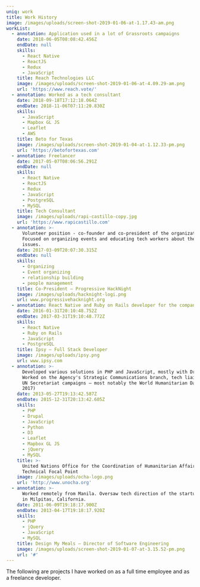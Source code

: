 ```yaml
---
uniq: work
title: Work History
image: /images/uploads/screen-shot-2019-01-06-at-1.17.43-am.png
workList:
  - annotation: Application used in a lot of Grassroots campaigns
    date: 2018-06-05T08:08:42.456Z
    endDate: null
    skills:
      - React Native
      - ReactJS
      - Redux
      - JavaScript
    title: Reach Technologies LLC
    image: /images/uploads/screen-shot-2019-01-06-at-4.09.29-am.png
    url: 'https://www.reach.vote/'
  - annotation: Worked as a tech consultant
    date: 2018-09-18T17:12:18.064Z
    endDate: 2018-11-06T07:11:20.830Z
    skills:
      - JavaScript
      - Mapbox GL JS
      - Leaflet
      - AWS
    title: Beto for Texas
    image: /images/uploads/screen-shot-2019-01-04-at-1.12.33-pm.png
    url: 'https://betofortexas.com'
  - annotation: Freelancer
    date: 2017-05-07T08:06:56.291Z
    endDate: null
    skills:
      - React Native
      - ReactJS
      - Redux
      - JavaScript
      - PostgreSQL
      - MySQL
    title: Tech Consultant
    image: /images/uploads/rapi-castillo-copy.jpg
    url: 'https://www.rapicastillo.com'
  - annotation: >-
      Volunteer position - co-founder and co-president of the organization.
      Focused on organizing events and educating tech workers about the current
      issues.
    date: 2017-03-09T20:07:30.315Z
    endDate: null
    skills:
      - Organizing
      - Event organizing
      - relationship building
      - people management
    title: Co-President — Progressive HackNight
    image: /images/uploads/hacknight-logi.png
    url: www.progressivehacknight.org
  - annotation: React Native and Ruby on Rails developer for the company’s Shopper App
    date: 2016-01-31T20:10:48.752Z
    endDate: 2017-03-31T19:10:48.772Z
    skills:
      - React Native
      - Ruby on Rails
      - JavaScript
      - PostgreSQL
    title: Ipsy — Full Stack Developer
    image: /images/uploads/ipsy.png
    url: www.ipsy.com
  - annotation: >-
      Developed various solutions in PHP and JavaScript, mostly with Drupal 6/7.
      Worked on the Agency's Strategic Communications branch, tech liaison for
      UN Secretariat campaigns — most notably the World Humanitarian Day (2016,
      2017)
    date: 2013-05-27T19:13:42.587Z
    endDate: 2015-12-31T20:13:42.605Z
    skills:
      - PHP
      - Drupal
      - JavaScript
      - Python
      - D3
      - Leaflet
      - Mapbox GL JS
      - jQuery
      - MySQL
    title: >-
      United Nations Office for the Coordination of Humanitarian Affairs —
      Technical Focal Point
    image: /images/uploads/ocha-logo.png
    url: 'http://www.unocha.org'
  - annotation: >-
      Worked remotely from Manila. Oversaw tech direction of the startup based
      in Milpitas, California.
    date: 2011-06-09T19:18:17.900Z
    endDate: 2013-04-17T19:18:17.920Z
    skills:
      - PHP
      - jQuery
      - JavaScript
      - MySQL
    title: Design My Meals — Director of Software Engineering
    image: /images/uploads/screen-shot-2019-01-07-at-3.15.52-pm.png
    url: '#'
---
```

The following are projects I have worked on as a full time employee and as a freelance developer.
